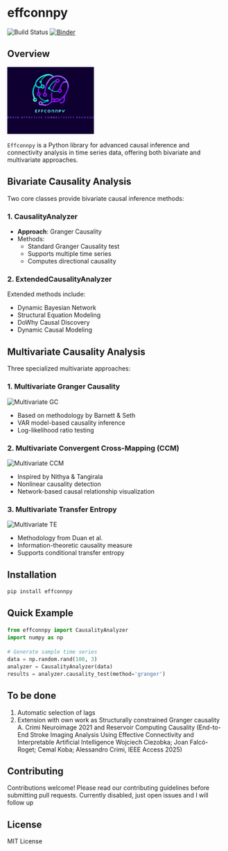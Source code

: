 # effconnpy

![Build Status](https://img.shields.io/badge/build-passing-brightgreen)
[![Binder](https://mybinder.org/badge_logo.svg)](https://mybinder.org/v2/gh/yourusername/effconnpy/main)

## Overview

<img src="logo.png" alt="logo" width="200"/>

`Effconnpy` is a Python library for advanced causal inference and connectivity analysis in time series data, offering both bivariate and multivariate approaches.

## Bivariate Causality Analysis

Two core classes provide bivariate causal inference methods:

### 1. CausalityAnalyzer
- **Approach**: Granger Causality
- Methods:
  - Standard Granger Causality test
  - Supports multiple time series
  - Computes directional causality

### 2. ExtendedCausalityAnalyzer
Extended methods include:
- Dynamic Bayesian Network
- Structural Equation Modeling
- DoWhy Causal Discovery
- Dynamic Causal Modeling

## Multivariate Causality Analysis

Three specialized multivariate approaches:

### 1. Multivariate Granger Causality
![Multivariate GC](multivariate_gc.png)
- Based on methodology by Barnett & Seth
- VAR model-based causality inference
- Log-likelihood ratio testing

### 2. Multivariate Convergent Cross-Mapping (CCM)
![Multivariate CCM](multivariate_ccm.png)
- Inspired by Nithya & Tangirala
- Nonlinear causality detection
- Network-based causal relationship visualization

### 3. Multivariate Transfer Entropy
![Multivariate TE](multivariate_te.png)
- Methodology from Duan et al.
- Information-theoretic causality measure
- Supports conditional transfer entropy

## Installation

```bash
pip install effconnpy
```

## Quick Example

```python
from effconnpy import CausalityAnalyzer
import numpy as np

# Generate sample time series
data = np.random.rand(100, 3)
analyzer = CausalityAnalyzer(data)
results = analyzer.causality_test(method='granger')
```

## To be done
1. Automatic selection of lags
2. Extension with own work as Structurally constrained Granger causality A. Crimi Neuroimage 2021
and Reservoir Computing Causality (End-to-End Stroke Imaging Analysis Using Effective Connectivity and Interpretable Artificial Intelligence
Wojciech Ciezobka; Joan Falcó-Roget; Cemal Koba; Alessandro Crimi, IEEE Access 2025)


## Contributing

Contributions welcome! Please read our contributing guidelines before submitting pull requests.
Currently disabled, just open issues and I will follow up

## License

MIT License
